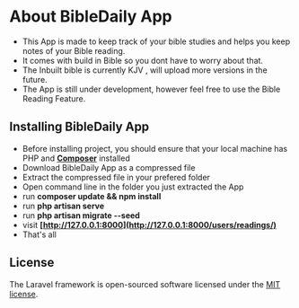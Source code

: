 # About BibleDaily App

- This App is made to keep track of your bible studies and helps you keep notes of your Bible reading.
- It comes with build in Bible so you dont have to worry about that.
- The Inbuilt bible is currently KJV , will upload more versions in the future.
- The App is still under development, however feel free to use the Bible Reading Feature.

## Installing BibleDaily App

- Before installing project, you should ensure that your local machine has PHP and **[Composer](https://getcomposer.org/)** installed
- Download BibleDaily App as a compressed file
- Extract the compressed file in your prefered folder
- Open command line in the folder you just extracted the App
- run **composer update && npm install**
- run **php artisan serve**
- run **php artisan migrate --seed**
- visit **[http://127.0.0.1:8000](http://127.0.0.1:8000/users/readings/)**
- That's all

## License

The Laravel framework is open-sourced software licensed under the [MIT license](https://opensource.org/licenses/MIT).
